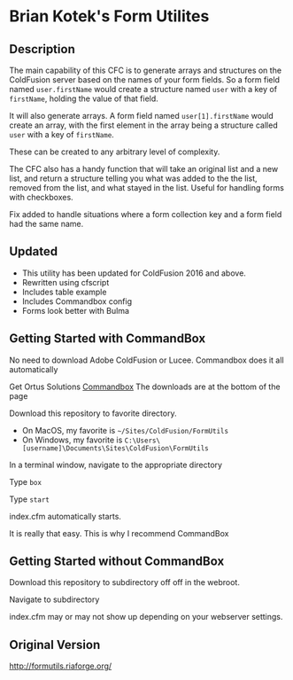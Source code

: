 # Brian Kotek's Form Utilites



## Description

The main capability of this CFC is to generate arrays and structures on the ColdFusion server based on the names of your form fields. So a form field named `user.firstName` would create a structure named `user` with a key of `firstName`, holding the value of that field.

It will also generate arrays. A form field named `user[1].firstName` would create an array, with the first element in the array being a structure called `user` with a key of `firstName`.

These can be created to any arbitrary level of complexity.

The CFC also has a handy function that will take an original list and a new list, and return a structure telling you what was added to the the list, removed from the list, and what stayed in the list. Useful for handling forms with checkboxes.

Fix added to handle situations where a form collection key and a form field had the same name.

## Updated

* This utility has been updated for ColdFusion 2016 and above.
* Rewritten using cfscript
* Includes table example
* Includes Commandbox config
* Forms look better with Bulma 


## Getting Started with CommandBox

No need to download Adobe ColdFusion or Lucee. Commandbox does it all automatically

Get Ortus Solutions [Commandbox](https://www.ortussolutions.com/products/commandbox) The downloads are at the bottom of the page

Download this repository to favorite directory.

* On MacOS, my favorite is `~/Sites/ColdFusion/FormUtils`
* On Windows, my favorite is `C:\Users\[username]\Documents\Sites\ColdFusion\FormUtils`

In a terminal window, navigate to the appropriate directory

Type `box` <enter>

Type `start` <enter>

index.cfm automatically starts.

It is really that easy. This is why I recommend CommandBox


## Getting Started without CommandBox

Download this repository to subdirectory off off in the webroot.

Navigate to subdirectory

index.cfm may or may not show up depending on your webserver settings.


## Original Version

http://formutils.riaforge.org/

